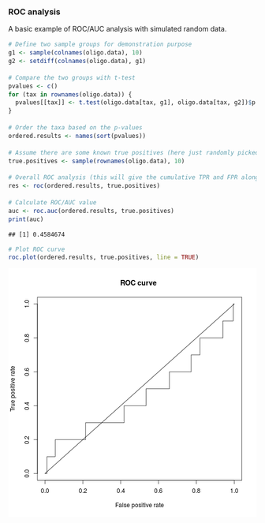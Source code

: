 ### ROC analysis

A basic example of ROC/AUC analysis with simulated random data.


```r
# Define two sample groups for demonstration purpose
g1 <- sample(colnames(oligo.data), 10)
g2 <- setdiff(colnames(oligo.data), g1)

# Compare the two groups with t-test
pvalues <- c()
for (tax in rownames(oligo.data)) {
  pvalues[[tax]] <- t.test(oligo.data[tax, g1], oligo.data[tax, g2])$p.value
}

# Order the taxa based on the p-values
ordered.results <- names(sort(pvalues))

# Assume there are some known true positives (here just randomly picked for demonstration)
true.positives <- sample(rownames(oligo.data), 10)

# Overall ROC analysis (this will give the cumulative TPR and FPR along the ordered list)
res <- roc(ordered.results, true.positives)

# Calculate ROC/AUC value
auc <- roc.auc(ordered.results, true.positives)
print(auc)
```

```
## [1] 0.4584674
```

```r
# Plot ROC curve
roc.plot(ordered.results, true.positives, line = TRUE)
```

![plot of chunk roc-example](figure/roc-example-1.png) 
